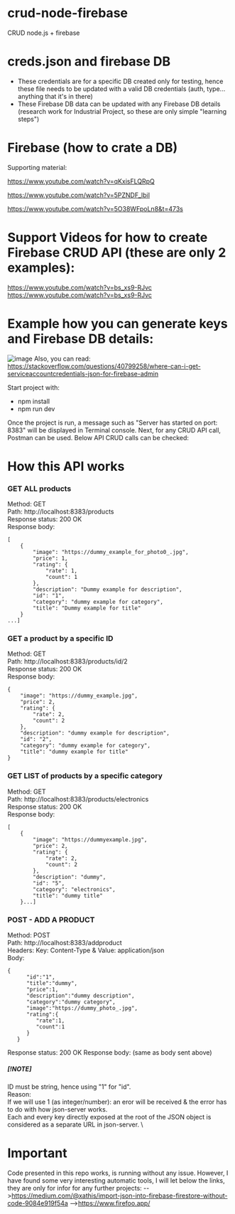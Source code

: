 # crud-node-firebase
CRUD node.js + firebase  

# creds.json and firebase DB
- These credentials are for a specific DB created only for testing, hence these file needs to be updated with a valid DB credentials (auth, type... anything that it's in there)
- These Firebase DB data can be updated with any Firebase DB details (research work for Industrial Project, so these are only simple "learning steps")

# Firebase (how to crate a DB)
Supporting material:

https://www.youtube.com/watch?v=qKxisFLQRpQ

https://www.youtube.com/watch?v=5PZNDF_lbiI

https://www.youtube.com/watch?v=5O38WFpoLn8&t=473s

# Support Videos for how to create Firebase CRUD API (these are only 2 examples):

https://www.youtube.com/watch?v=bs_xs9-RJvc 
https://www.youtube.com/watch?v=bs_xs9-RJvc 

# Example how you can generate keys and Firebase DB details:

![image](https://github.com/rusuot/industrial_project_crud_api_firebase/assets/156461904/20978a8b-100d-42b9-a4a2-0dcfe0194321)
Also, you can read:   https://stackoverflow.com/questions/40799258/where-can-i-get-serviceaccountcredentials-json-for-firebase-admin


 
Start project with: 
<ul>
<li>npm install</li>
<li>npm run dev</li>
</ul>
Once the project is run, a message such as "Server has started on port: 8383" will be displayed in Terminal console.
Next, for any CRUD API call, Postman can be used.
Below API CRUD calls can be checked:



# How this API works
### GET ALL products 
Method: GET \
Path:   http://localhost:8383/products \
Response status: 200 OK \
Response body: 
```
[
    {
        "image": "https://dummy_example_for_photo0_.jpg",
        "price": 1,
        "rating": {
            "rate": 1,
            "count": 1
        },
        "description": "Dummy example for description",
        "id": "1",
        "category": "dummy example for category",
        "title": "Dummy example for title"
    }
...]
```

### GET a product by a specific ID
Method: GET \
Path:   http://localhost:8383/products/id/2 \
Response status: 200 OK \
Response body:
```
{
    "image": "https://dummy_example.jpg",
    "price": 2,
    "rating": {
        "rate": 2,
        "count": 2
    },
    "description": "dummy example for description",
    "id": "2",
    "category": "dummy example for category",
    "title": "dummy example for title"
}
```

### GET LIST of products by a specific category
Method: GET \
Path: http://localhost:8383/products/electronics \
Response status: 200 OK \
Response body: 
```
[
    {
        "image": "https://dummyexample.jpg",
        "price": 2,
        "rating": {
            "rate": 2,
            "count": 2
        },
        "description": "dummy",
        "id": "5",
        "category": "electronics",
        "title": "dummy title"
    }...]
```

### POST - ADD A PRODUCT
Method: POST \
Path: http://localhost:8383/addproduct \
Headers:  Key: Content-Type   &  Value: application/json  \
Body:
```
{
      "id":"1",
      "title":"dummy",
      "price":1,
      "description":"dummy description",
      "category":"dummy category",
      "image":"https://dummy_photo_.jpg",
      "rating":{
         "rate":1,
         "count":1
      }
   }
```
Response status: 200 OK
Response body: (same as body sent above)
##### [!NOTE] 
ID must be string, hence using "1" for "id". \
Reason: \
If we will use 1 (as integer/number): an eror will be received & the error has to do with how json-server works. \
Each and every key directly exposed at the root of the JSON object is considered as a separate URL in json-server. \


# Important
Code presented in this repo works, is running without any issue. 
However, I have found some very interesting automatic tools, I will let below the links, they are only for infor for any further projects:
-->https://medium.com/@xathis/import-json-into-firebase-firestore-without-code-9084e919f54a
-->https://www.firefoo.app/
